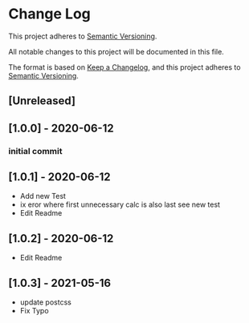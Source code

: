 # Change Log
This project adheres to [Semantic Versioning](http://semver.org/).

All notable changes to this project will be documented in this file.

The format is based on [Keep a Changelog](https://keepachangelog.com/en/1.0.0/),
and this project adheres to [Semantic Versioning](https://semver.org/spec/v2.0.0.html).

## [Unreleased]

## [1.0.0] - 2020-06-12
### initial commit

## [1.0.1] - 2020-06-12
* Add new Test
* ix eror where first unnecessary calc is also last see new test
* Edit Readme

## [1.0.2] - 2020-06-12
* Edit Readme

## [1.0.3] - 2021-05-16
* update postcss
* Fix Typo